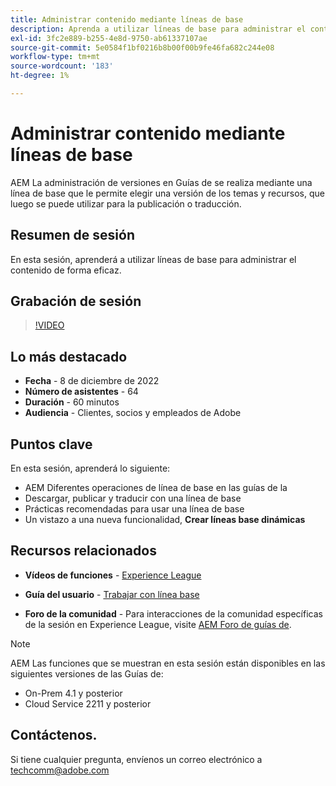 ```yaml
---
title: Administrar contenido mediante líneas de base
description: Aprenda a utilizar líneas de base para administrar el contenido de forma eficaz.
exl-id: 3fc2e889-b255-4e8d-9750-ab61337107ae
source-git-commit: 5e0584f1bf0216b8b00f00b9fe46fa682c244e08
workflow-type: tm+mt
source-wordcount: '183'
ht-degree: 1%

---
```


# Administrar contenido mediante líneas de base

AEM La administración de versiones en Guías de se realiza mediante una línea de base que le permite elegir una versión de los temas y recursos, que luego se puede utilizar para la publicación o traducción.

## Resumen de sesión

En esta sesión, aprenderá a utilizar líneas de base para administrar el contenido de forma eficaz.

## Grabación de sesión

>[!VIDEO](https://video.tv.adobe.com/v/3414172/version-management-release-management-baseline?quality=12&learn=on)

## Lo más destacado

- **Fecha** - 8 de diciembre de 2022
- **Número de asistentes** - 64
- **Duración** - 60 minutos
- **Audiencia** - Clientes, socios y empleados de Adobe

## Puntos clave

En esta sesión, aprenderá lo siguiente:

- AEM Diferentes operaciones de línea de base en las guías de la
- Descargar, publicar y traducir con una línea de base
- Prácticas recomendadas para usar una línea de base
- Un vistazo a una nueva funcionalidad, **Crear líneas base dinámicas**

## Recursos relacionados

- **Vídeos de funciones** -  [Experience League](https://experienceleague.adobe.com/docs/experience-manager-guides-learn/videos/advanced-user-guide/overview.html?lang=en)

- **Guía del usuario** - [Trabajar con línea base](https://help.adobe.com/en_US/xml-documentation-for-adobe-experience-manager/index.html#t=DXML-master-map%2Fgenerate-output-use-baseline-for-publishing.html)

- **Foro de la comunidad** - Para interacciones de la comunidad específicas de la sesión en Experience League, visite [AEM Foro de guías de](https://experienceleaguecommunities.adobe.com/t5/experience-manager-guides/bd-p/xml-documentation-discussions).

>[!NOTE]
>
>AEM Las funciones que se muestran en esta sesión están disponibles en las siguientes versiones de las Guías de:
>
> - On-Prem 4.1 y posterior
> - Cloud Service 2211 y posterior

## Contáctenos.

Si tiene cualquier pregunta, envíenos un correo electrónico a <techcomm@adobe.com>
